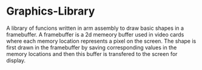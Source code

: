 # Graphics-Library
A library of funcions written in arm assembly to draw basic shapes in a framebuffer. A framebuffer is a 2d memeory buffer used in video cards where each memory location represents a pixel on the screen. The shape is first drawn in the framebuffer by saving corresponding values in the memory locations and then this buffer is transfered to the screen for display.
